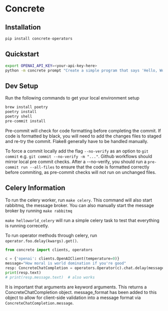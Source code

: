 # Concrete

## Installation
```python
pip install concrete-operators
```

## Quickstart
```bash
export OPENAI_API_KEY=<your-api-key-here>
python -m concrete prompt "Create a simple program that says 'Hello, World!'"
```

## Dev Setup
Run the following commands to get your local environment setup
```bash
brew install poetry
poetry install
poetry shell
pre-commit install
```

Pre-commit will check for code formatting before completing the commit. If code is formatted by black, you will need to add the changes files to staged and re-try the commit.
Flake8 generally have to be handled manually.

To force a commit locally add the flag `--no-verify` as an option to `git commit` e.g. `git commit --no-verify -m "..."`. Github workflows should mirror local pre commit checks. After a --no-verify, you should run a `pre-commit run --all-files` to ensure that the code is formatted correctly before commiting, as pre-commit checks will not run on unchanged files.


## Celery Information
To run the celery worker, run ```make celery```. This command will also start rabbitmq, the message broker. You can also manually start the message broker by running ```make rabbitmq```

```make helloworld_celery``` will run a simple celery task to test that everything is running correcetly.

To run operator methods through celery, run `operator.foo.delay(kwargs).get()`. 
```python
from concrete import clients, operators

c = {'openai': clients.OpenAIClient(temperature=0)}
message="How moral is world domination if you're good"
resp: ConcreteChatCompletion = operators.Operator(c).chat.delay(message=message).get()
print(resp.text)
# print(resp.message.text)  # also works
```

It is important that arguments are keyword arguments. This returns a ConcreteChatCompletion object. message_format has been added to this object to allow for client-side validation into a message format via `ConcreteChatCompletion.message`.